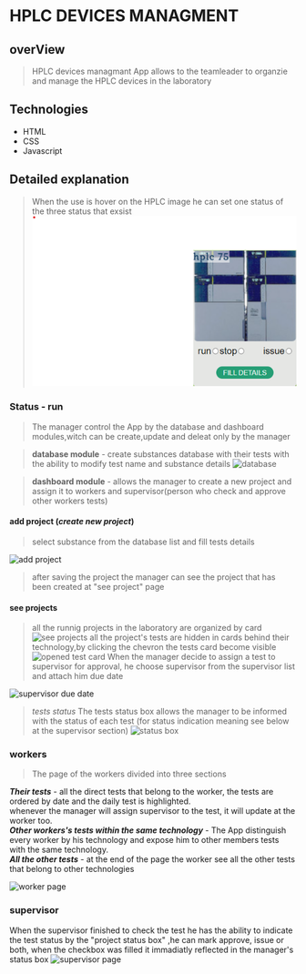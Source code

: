 # HPLC DEVICES MANAGMENT
## overView
> HPLC devices managmant App allows to the teamleader to organzie and manage the HPLC devices in the laboratory
  
## Technologies
+ HTML
+ CSS
+ Javascript

## Detailed explanation
> When the use is hover on the HPLC image he can set one status of the three status that exsist 
![HPLC-front](images/hplc%20front.png)

### Status - run
> The manager control the App by the database and dashboard modules,witch can be create,update and deleat only by the manager

> **database module** - create substances database with their tests with the ability to modify test name and substance details
![database](readme-assets/database.png)


>**dashboard module** - allows the manager to create a new project and assign it to workers and supervisor(person who check and approve other workers tests)
#### add project (*create new project*)
> select substance from the database list and fill tests details

![add project](readme-assets/add%20project.png)
> after saving the project the manager can see the project that has been created at "see project" page
#### see projects
> all the runnig projects in the laboratory are organized by card
![see projects](readme-assets/see%20project.png)
>all the project's tests are hidden in cards  behind their technology,by clicking the chevron the tests card become visible
![opened test card](readme-assets/open%20tech%20chevron.png)
> When the manager decide to assign a test to supervisor for approval, he choose supervisor from the supervisor list and attach him due date

![supervisor due date](readme-assets/supervisor%20due%20date.png)

>*tests status*
The tests status box allows the manager to be informed with the status of each test (for status indication meaning see below at the supervisor section)
![status box](readme-assets/status%20box.png)


### workers
> The page of the workers divided into three sections

***Their tests*** - all the direct tests that belong to the worker, the tests are ordered by date and the daily test is highlighted.  
whenever the manager will assign supervisor to the test, it will update at the worker too.  
***Other workers's tests within the same technology*** - The App distinguish every worker by his technology and expose him to other members tests with the same technology.  
***All the other tests*** - at the end of the page the worker see all the other tests that belong to other technologies

![worker page](readme-assets/workers.png)

### supervisor 
When the supervisor finished to check the test he has the ability to indicate the test status by the "project status box" ,he can mark approve, issue or both, when the checkbox was filled it immadiatly reflected in the manager's  status box
![supervisor page](readme-assets/supervisor.png)



